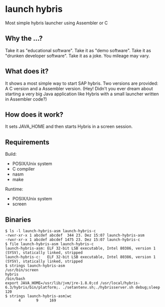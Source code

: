 # launch hybris

Most simple hybris launcher using Assembler or C

## Why the ...?

Take it as "educational software".
Take it as "demo software".
Take it as "drunken developer software".
Take it as a joke.
You mileage may vary.

## What does it?

It shows a most simple way to start SAP hybris.
Two versions are provided: A C version and a Assembler version.
(Hey! Didn't you ever dream about starting a very big Java application like Hybris with a small launcher written in Assembler code?)

## How does it work?

It sets JAVA_HOME and then starts Hybris in a screen session.

## Requirements

Build:

   * POSIX/Unix system
   * C compiler
   * nasm
   * make

Runtime:

   * POSIX/Unix system
   * screen

## Binaries

    $ ls -l launch-hybris-asm launch-hybris-c
    -rwxr-xr-x 1 abcdef abcdef  344 23. Dez 15:07 launch-hybris-asm
    -rwxr-xr-x 1 abcdef abcdef 1475 23. Dez 15:07 launch-hybris-c
    $ file launch-hybris-asm launch-hybris-c
    launch-hybris-asm: ELF 32-bit LSB executable, Intel 80386, version 1 (SYSV), statically linked, stripped
    launch-hybris-c:   ELF 32-bit LSB executable, Intel 80386, version 1 (SYSV), statically linked, stripped
    $ strings launch-hybris-asm
    /usr/bin/screen
    hybris
    /bin/bash
    export JAVA_HOME=/usr/lib/jvm/jre-1.8.0;cd /usr/local/hybris-6.3/hybris/bin/platform;. ./setantenv.sh;./hybrisserver.sh debug;sleep 120
    $ strings launch-hybris-asm|wc
          4       9     169


